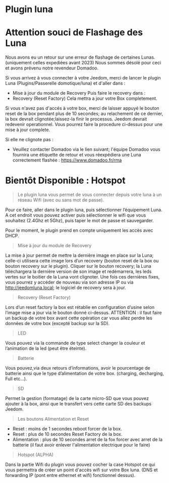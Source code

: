 # Plugin luna

# Attention souci de Flashage des Luna

Nous avons eu un retour sur une erreur de flashage de certaines Lunas. (uniquement celles expediées avant 2023)
Nous sommes désolé pour ceci et avons prévenu notre revendeur Domadoo.

Si vous arrivez à vous connecter à votre Jeedom, merci de lancer le plugin Luna (Plugins/Passerelle domotique/luna) et d'aller dans : 
  - Mise à jour du module de Recovery
Puis faire le recovery dans :
  - Recovery (Reset Factory)
Cela mettra a jour votre Box completement.

Si vous n'avez pas d'accés à votre box, merci de laisser appuyé le bouton reset de la box pendant plus de 10 secondes; au relachement de ce dernier, la box devrait clignotée;laissez-la finir le processus. Jeedom devrait redevenir operationnel. Vous pourrez faire la procedure ci-dessus pour une mise à jour complete.

Si elle ne clignote pas : 
 - Veuillez contacter Domadoo via le lien suivant; l'équipe Domadoo vous fournira une étiquette de retour et vous réexpédiera une Luna correctement flashée :
https://www.domadoo.fr/rma

# Bientôt Disponible : Hotspot

> Le plugin luna vous permet de vous connecter depuis votre luna à un réseau Wifi (avec ou sans mot de passe).

Pour ce faire, aller dans le plugin luna, puis sélectionner l’équipement Luna. A cet endroit vous pouvez activer puis sélectionner le wifi que vous souhaitez (2.4Ghz et 5Ghz), puis taper le mot de passe et sauvegarder.

Pour le moment, le plugin prend en compte uniquement les accès avec DHCP.

> Mise à jour du module de Recovery

La mise à jour permet de mettre la dernière image en place sur la Luna; celle-ci utilisera cette image lors d’un recovery (bouton reset de la box ou bouton recovery sur le plugin).
Cliquer sur le bouton recovery; la Luna téléchargera la dernière version de son image et redémarrera, les leds vertes sur le boitier de la Luna vont clignoter. 
Une fois ces dernières fixes, vous pourrez y accéder de nouveau via son adresse IP ou via http://jeedomluna.local; le logiciel de recovery sera à jour.

> Recovery (Reset Factory)

Lors d’un reset factory la box est rétablie en configuration d’usine selon l’image mise a jour via le bouton donné ci-dessus. ATTENTION : il faut faire un backup de votre box avant cette opération car vous allez perdre les données de votre box (excepté backup sur la SD).

> LED

Vous pouvez via la commande de type select changer la couleur et l’animation de la led (peut être éteinte).

> Batterie

Vous pouvez,via deux retours d’informations, avoir le pourcentage de batterie ainsi que le type d’alimentation de votre box. (charging, decharging, Full etc…).

> SD

Permet la gestion (formatage) de la carte micro-SD que vous pouvez ajouter à la box, ainsi que le transfert vers cette carte SD des backups Jeedom.

> Les boutons Alimentation et Reset

- Reset : moins de 1 secondes reboot forcer de la box.
- Reset : plus de 10 secondes Reset Factory de la box.
- Alimentation : plus de 10 secondes arret de la fox forcer avec arret de la batterie (il faut avoir enlever l'alimentation electrique pour le faire)

> Hotspot (ALPHA)

Dans la partie Wifi du plugin vous pouvez cocher la case Hotspot ce qui vous permettra de créer un point d'accès wifi sur votre Box luna. (DNS et forwarding IP (pont entre ethernet et wifi) fonctionnel dessus).

